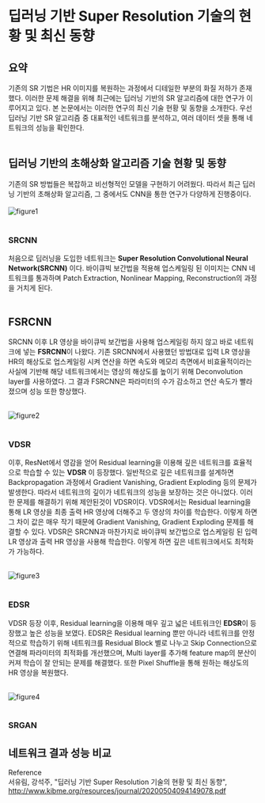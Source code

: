 # 딥러닝 기반 Super Resolution 기술의 현황 및 최신 동향 <br>

## 요약 <br>
기존의 SR 기법은 HR 이미지를 복원하는 과정에서 디테일한 부분의 화질 저하가 존재했다. 이러한 문제 해결을 위해 최근에는 딥러닝 기반의 SR 알고리즘에 대한 연구가 이루어지고 있다. 
본 논문에서는 이러한 연구의 최신 기술 현황 및 동향을 소개한다. 
우선 딥러닝 기반 SR 알고리즘 중 대표적인 네트워크를 분석하고, 여러 데이터 셋을 통해 네트워크의 성능을 확인한다. <br><br>

## 딥러닝 기반의 초해상화 알고리즘 기술 현황 및 동향 <br>
기존의 SR 방법들은 복잡하고 비선형적인 모델을 구현하기 어려웠다. 따라서 최근 딥러닝 기반의 초해상화 알고리즘, 그 중에서도 CNN을 통한 연구가 다양하게 진행중이다. <br><br>
![figure1](https://user-images.githubusercontent.com/57740560/95460757-503cfb80-09b0-11eb-8024-7fb542a20892.png) <br><br>

### SRCNN
처음으로 딥러닝을 도입한 네트워크는 **Super Resolution Convolutional Neural Network(SRCNN)** 이다. 바이큐빅 보간법을 적용해 업스케일링 된 이미지는 CNN 네트워크를 통과하며 Patch Extraction, Nonlinear Mapping, Reconstruction의 과정을 거치게 된다. <br><br>

## FSRCNN
SRCNN 이후 LR 영상을 바이큐빅 보간법을 사용해 업스케일링 하지 않고 바로 네트워크에 넣는 **FSRCNN**이 나왔다. 기존 SRCNN에서 사용했던 방법대로 입력 LR 영상을 HR의 해상도로 업스케일링 시켜 연산을 하면 속도와 메모리 측면에서 비효율적이라는 사실에 기반해 해당 네트워크에서는 영상의 해상도를 높이기 위해 Deconvolution layer를 사용하였다. 그 결과 FSRCNN은 파라미터의 수가 감소하고 연산 속도가 빨라졌으며 성능 또한 향상했다. <br><br>

![figure2](https://user-images.githubusercontent.com/57740560/95460762-50d59200-09b0-11eb-87ce-c1287c7c7fed.png) <br><br>

### VDSR
이후, ResNet에서 영감을 얻어 Residual learning을 이용해 깊은 네트워크를 효율적으로 학습할 수 있는 **VDSR** 이 등장했다. 일반적으로 깊은 네트워크를 설계하면 Backpropagation 과정에서 Gradient Vanishing, Gradient Exploding 등의 문제가 발생한다. 따라서 네트워크의 깊이가 네트워크의 성능을 보장하는 것은 아니었다. 이러한 문제를 해결하기 위해 제안된것이 VDSR이다. VDSR에서는 Residual learning을 통해 LR 영상을 최종 출력 HR 영상에 더해주고 두 영상의 차이를 학습한다. 이렇게 하면 그 차이 값은 매우 작기 때문에 Gradient Vanishing, Gradient Exploding 문제를 해결할 수 있다. VDSR은 SRCNN과 마찬가지로 바이큐빅 보간법으로 업스케일링 된 입력 LR 영상과 출력 HR 영상을 사용해 학습한다. 이렇게 하면 깊은 네트워크에서도 최적화가 가능하다. <br><br>

![figure3](https://user-images.githubusercontent.com/57740560/95460763-516e2880-09b0-11eb-9ebb-8748e993a802.png)<br><br>

### EDSR
VDSR 등장 이후, Residual learning을 이용해 매우 깊고 넓은 네트워크인 **EDSR**이 등장했고 높은 성능을 보였다. EDSR은 Residual learning 뿐만 아니라 네트워크를 안정적으로 학습하기 위해  네트워크를 Residual Block 별로 나누고 Skip Connection으로 연결해 파라미터의 최적화를 개선했으며, Multi layer를 추가해 feature map의 분산이 커져 학습이 잘 안되는 문제를 해결했다. 또한 Pixel Shuffle을 통해 원하는 해상도의 HR 영상을 복원했다. <br><br>

![figure4](https://user-images.githubusercontent.com/57740560/95460765-5206bf00-09b0-11eb-8789-9e44bf2cca0a.png) <br><br>

### SRGAN



## 네트워크 결과 성능 비교 <br>




Reference <br>
서유림, 강석주, "딥러닝 기반 Super Resolution 기술의 현황 및 최신 동향", http://www.kibme.org/resources/journal/20200504094149078.pdf

